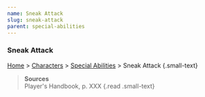 ```yaml
---
name: Sneak Attack
slug: sneak-attack
parent: special-abilities
---
```

### Sneak Attack
[Home](dm-operations-center) > [Characters](characters) > [Special Abilities](special-abilities) > Sneak Attack {.small-text}


> **Sources** <br/>
> Player's Handbook, p. XXX
{.read .small-text}